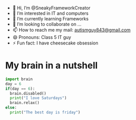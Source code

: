 - 👋 Hi, I’m @SneakyFrameworkCreator
- 👀 I’m interested in IT and computers
- 🌱 I’m currently learning Frameworks
- 💞️ I’m looking to collaborate on ...
- 📫 How to reach me my mail: autismguy843@gmail.com
- 😄 Pronouns: Class 5 IT guy
- ⚡ Fun fact: I have cheesecake obsession
# My brain in a nutshell
```python
import brain
day = 6
if(day == 6):
  brain.disabled()
  print("I love Saturdays")
  brain.relax()
else:
  print("The best day is friday")
```
